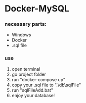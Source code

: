 # Docker-MySQL
### necessary parts:
- Windows
- Docker
- .sql file

### use
1. open terminal
2. go project folder
3. run "docker-compose up"
4. copy your .sql file to ".\db\sqlFile\"
5. run "sqlFileAdd.bat"
6. enjoy your database!
